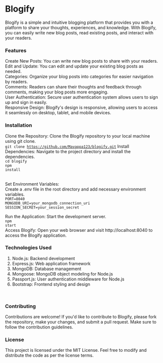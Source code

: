 # Blogify

Blogify is a simple and intuitive blogging platform that provides you with a platform to share your thoughts, experiences, and knowledge. With Blogify, you can easily write new blog posts, read existing posts, and interact with your readers.
</br>

### Features
Create New Posts: You can write new blog posts to share with your readers. </br>
Edit and Update: You can edit and update your existing blog posts as needed. </br>
Categories: Organize your blog posts into categories for easier navigation by readers. </br>
Comments: Readers can share their thoughts and feedback through comments, making your blog posts more engaging. </br>
User Authentication: Secure user authentication system allows users to sign up and sign in easily. </br>
Responsive Design: Blogify's design is responsive, allowing users to access it seamlessly on desktop, tablet, and mobile devices.
</br>

### Installation
Clone the Repository: Clone the Blogify repository to your local machine using git clone.
</br>
<code>git clone https://github.com/Mayappa123/blogify.git</code>
Install Dependencies: Navigate to the project directory and install the dependencies. </br>
 <code>cd blogify</code> </br>
 <code>npm install</code> </br>
</br>

Set Environment Variables: </br> Create a .env file in the root directory and add necessary environment variables. </br>
 <code>PORT=8040</code> </br>
 <code>MONGODB_URI=your_mongodb_connection_uri</code> </br>
 <code>SESSION_SECRET=your_session_secret</code>
</br>

Run the Application: Start the development server. </br>
 <code>npm start</code> </br>
Access Blogify: Open your web browser and visit <a>http://localhost:8040</a> to access the Blogify application.
</br>

### Technologies Used
1. Node.js: Backend development </br>
2. Express.js: Web application framework </br>
3. MongoDB: Database management </br>
4. Mongoose: MongoDB object modeling for Node.js </br>
5. Passport.js: User authentication middleware for Node.js </br>
6. Bootstrap: Frontend styling and design
</br>

### Contributing
Contributions are welcome! If you'd like to contribute to Blogify, please fork the repository, make your changes, and submit a pull request. Make sure to follow the contribution guidelines.
</br>

### License
This project is licensed under the MIT License. Feel free to modify and distribute the code as per the license terms.






